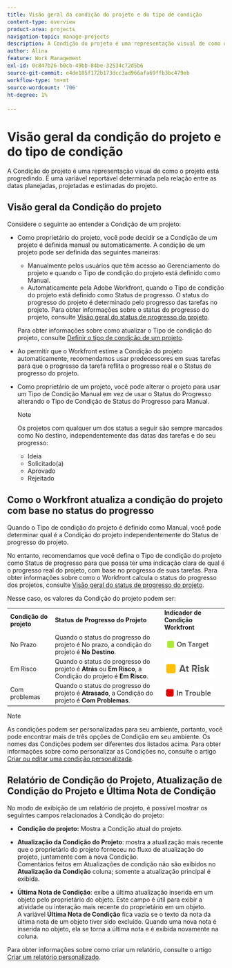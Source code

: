 ```yaml
---
title: Visão geral da condição do projeto e do tipo de condição
content-type: overview
product-area: projects
navigation-topic: manage-projects
description: A Condição do projeto é uma representação visual de como o projeto está progredindo. É uma variável reportável determinada pela relação entre as datas planejadas, projetadas e estimadas do projeto.
author: Alina
feature: Work Management
exl-id: 0c847b26-b0cb-49bb-84be-32534c72d5b6
source-git-commit: e4de185f172b173dcc3ad966afa69ffb3bc479eb
workflow-type: tm+mt
source-wordcount: '706'
ht-degree: 1%

---
```


# Visão geral da condição do projeto e do tipo de condição

<!-- Audited: 12/2023 -->

A Condição do projeto é uma representação visual de como o projeto está progredindo. É uma variável reportável determinada pela relação entre as datas planejadas, projetadas e estimadas do projeto.

## Visão geral da Condição do projeto

Considere o seguinte ao entender a Condição de um projeto:

* Como proprietário do projeto, você pode decidir se a Condição de um projeto é definida manual ou automaticamente. A condição de um projeto pode ser definida das seguintes maneiras:

   * Manualmente pelos usuários que têm acesso ao Gerenciamento do projeto e quando o Tipo de condição do projeto está definido como Manual.
   * Automaticamente pela Adobe Workfront, quando o Tipo de condição do projeto está definido como Status de progresso. O status do progresso do projeto é determinado pelo progresso das tarefas no projeto. Para obter informações sobre o status do progresso do projeto, consulte [Visão geral do status de progresso do projeto](../../../manage-work/projects/planning-a-project/project-progress-status.md).

  Para obter informações sobre como atualizar o Tipo de condição do projeto, consulte [Definir o tipo de condição de um projeto](../../../manage-work/projects/manage-projects/set-condition-type-for-project.md).

* Ao permitir que o Workfront estime a Condição do projeto automaticamente, recomendamos usar predecessores em suas tarefas para que o progresso da tarefa reflita o progresso real e o Status de progresso do projeto.
* Como proprietário de um projeto, você pode alterar o projeto para usar um Tipo de Condição Manual em vez de usar o Status do Progresso alterando o Tipo de Condição de Status do Progresso para Manual.

  >[!NOTE]
  >
  >Os projetos com qualquer um dos status a seguir são sempre marcados como No destino, independentemente das datas das tarefas e do seu progresso:
  >
  >* Ideia
  >* Solicitado(a)
  >* Aprovado
  >* Rejeitado

<!--
<div data-mc-conditions="QuicksilverOrClassic.Draft mode">
<h2>Set the Condition Type for a project</h2>
<p data-mc-conditions="QuicksilverOrClassic.Draft mode">(NOTE: drafted here and moved it to a separate article: /Content/Manage work/Projects/Manage projects/set-condition-type-for-project.htm)</p>
<ol>
<li value="1">Go to the project for which you want to update the Condition Type. </li>
<li value="2"> <p>  Click the <strong>More</strong> menu <img src="assets/qs-more-menu.png"> to the right of the project name, then click <strong>Edit</strong>.  <br> </p> </li>
<li value="3">In the <strong>Condition Type</strong> field, choose one of the following:
<ul>
<li><p><strong>Manual:</strong> The project owner sets the Condition on the project manually.</p><p data-mc-conditions="QuicksilverOrClassic.Quicksilver">In this case, the project owner can update the Condition of the project in the project header, or the Project Details section. </p></li>
<li><p><strong>Progress Status:</strong> Workfront sets the Condition based on the Progress Status of the project. <br></p></li>
</ul></li>
<li value="4">Click <strong>Save Changes</strong>. </li>
</ol>
</div>
-->

## Como o Workfront atualiza a condição do projeto com base no status do progresso

Quando o Tipo de condição do projeto é definido como Manual, você pode determinar qual é a Condição do projeto independentemente do Status de progresso do projeto.

No entanto, recomendamos que você defina o Tipo de condição do projeto como Status de progresso para que possa ter uma indicação clara de qual é o progresso real do projeto, com base no progresso de suas tarefas. Para obter informações sobre como o Workfront calcula o status do progresso dos projetos, consulte [Visão geral do status de progresso do projeto](../../../manage-work/projects/planning-a-project/project-progress-status.md).

Nesse caso, os valores da Condição do projeto podem ser:

<table style="table-layout:auto"> 
 <col> 
 <col> 
 <col> 
 <col> 
 <tbody> 
  <tr> 
   <td><strong>Condição do projeto</strong></td> 
   <td><strong>Status de Progresso do Projeto</strong></td> 
   <td><strong>Indicador de Condição Workfront</strong></td> 
   <td> </td> 
  </tr> 
  <tr> 
   <td>No Prazo</td> 
   <td>Quando o status do progresso do projeto é No prazo, a condição do projeto é <strong>No Destino</strong>. </td> 
   <td> <img src="assets/on-target-condition-icon.png"> </td> 
   <td> </td> 
  </tr> 
  <tr> 
   <td>Em Risco</td> 
   <td>Quando o status do progresso do projeto é <strong>Atrás</strong> ou <strong>Em Risco</strong>, a Condição do projeto é <strong>Em Risco</strong>.</td> 
   <td> <img src="assets/at-risk-project-condition-icon.png"> </td> 
   <td> </td> 
  </tr> 
  <tr> 
   <td>Com problemas</td> 
   <td>Quando o status do progresso do projeto é <strong>Atrasado</strong>, a Condição do projeto é <strong>Com Problemas</strong>. </td> 
   <td> <img src="assets/in-trouble-project-condition-icon.png"> </td> 
   <td> </td> 
  </tr> 
 </tbody> 
</table>

>[!NOTE]
>
>As condições podem ser personalizadas para seu ambiente, portanto, você pode encontrar mais de três opções de Condição em seu ambiente. Os nomes das Condições podem ser diferentes dos listados acima. Para obter informações sobre como personalizar as Condições no, consulte o artigo [Criar ou editar uma condição personalizada](../../../administration-and-setup/customize-workfront/create-manage-custom-conditions/create-edit-custom-conditions.md).

## Relatório de Condição do Projeto, Atualização de Condição do Projeto e Última Nota de Condição

No modo de exibição de um relatório de projeto, é possível mostrar os seguintes campos relacionados à Condição do projeto:

* **Condição do projeto:** Mostra a Condição atual do projeto.
* **Atualização da Condição do Projeto**: mostra a atualização mais recente que o proprietário do projeto forneceu no fluxo de atualização do projeto, juntamente com a nova Condição.\
  Comentários feitos em Atualizações de condição não são exibidos no **Atualização da Condição** coluna; somente a atualização principal é exibida.

* **Última Nota de Condição**: exibe a última atualização inserida em um objeto pelo proprietário do objeto. Este campo é útil para exibir a atividade ou interação mais recente do proprietário em um objeto.\
  A variável **Última Nota de Condição** fica vazia se o texto da nota da última nota de um objeto tiver sido excluído. Quando uma nova nota é inserida no objeto, ela se torna a última nota e é exibida novamente na coluna.

Para obter informações sobre como criar um relatório, consulte o artigo [Criar um relatório personalizado](../../../reports-and-dashboards/reports/creating-and-managing-reports/create-custom-report.md).
